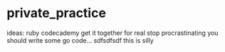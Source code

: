 # private_practice

ideas:
ruby codecademy
get it together
for real
stop procrastinating
you should write some go code... 
sdfsdfsdf
this is silly
